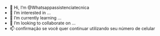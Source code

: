 - 👋 Hi, I’m @Whatsappassistenciatecnica
- 👀 I’m interested in ...
- 🌱 I’m currently learning ...
- 💞️ I’m looking to collaborate on ...
- 📫 confirmação se você quer continuar utilizando seu número de celular 

<!---
Whatsappassistenciatecnica/Whatsappassistenciatecnica is a ✨ special ✨ repository because its `README.md` (this file) appears on your GitHub profile.
You can click the Preview link to take a look at your changes.
--->
